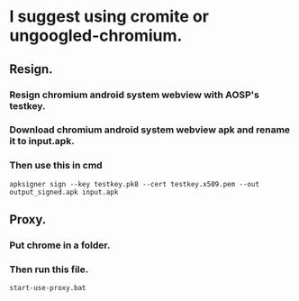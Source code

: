 # I suggest using cromite or ungoogled-chromium.
## Resign.
### Resign chromium android system webview with AOSP's testkey.
### Download chromium android system webview apk and rename it to input.apk.
### Then use this in cmd
```
apksigner sign --key testkey.pk8 --cert testkey.x509.pem --out output_signed.apk input.apk
```
## Proxy.
### Put chrome in a folder.
### Then run this file.
```
start-use-proxy.bat
```